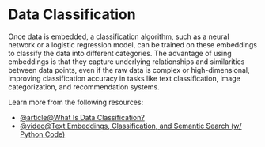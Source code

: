 # Data Classification

Once data is embedded, a classification algorithm, such as a neural network or a logistic regression model, can be trained on these embeddings to classify the data into different categories. The advantage of using embeddings is that they capture underlying relationships and similarities between data points, even if the raw data is complex or high-dimensional, improving classification accuracy in tasks like text classification, image categorization, and recommendation systems.

Learn more from the following resources:

- [@article@What Is Data Classification?](https://www.paloaltonetworks.com/cyberpedia/data-classification)
- [@video@Text Embeddings, Classification, and Semantic Search (w/ Python Code)](https://www.youtube.com/watch?v=sNa_uiqSlJo)